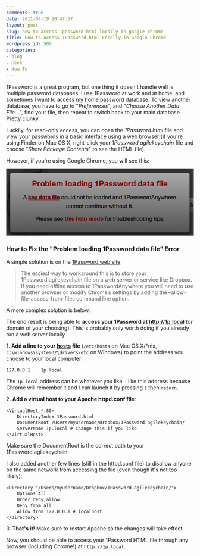 ```yaml
---
comments: true
date: 2011-04-19 20:47:57
layout: post
slug: how-to-access-1password-html-locally-in-google-chrome
title: How to Access 1Password.html Locally in Google Chrome
wordpress_id: 500
categories:
- blog
- Geek
- How To
---
```


1Password is a great program, but one thing it doesn't handle well is multiple password databases. I use 1Password at work and at home, and sometimes I want to access my home password database. To view another database, you have to go to "_Preferences_", and "_Choose Another Data File..._", find your file, then repeat to switch back to your main database. Pretty clunky.

Luckily, for read-only access, you can open the _1Password.html_ file and view your passwords in a basic interface using a web browser (if you're using Finder on Mac OS X, right-click your _1Password.agilekeychain_ file and choose "_Show Package Contents_" to see the HTML file).

However, if you're using Google Chrome, you will see this:

[](/images/content/2011/04/Screen-shot-2011-04-19-at-8.13.38-PM.png)[![](/images/content/2011/04/Screen-shot-2011-04-19-at-8.13.38-PM.png)](/images/content/2011/04/Screen-shot-2011-04-19-at-8.13.38-PM.png)

### How to Fix the "Problem loading 1Password data file" Error

A simple solution is on the [1Password web site](http://help.agile.ws/1Password3/1passwordanywhere_troubleshooting.html):

> The easiest way to workaround this is to store your 1Password.agilekeychain file on a web server or service like Dropbox. If you need offline access to 1PasswordAnywhere you will need to use another browser or modify Chrome’s settings by adding the –allow-file-access-from-files command line option.

A more complex solution is below.

The end result is being able to **access your 1Password at http://1p.local** (or domain of your choosing). This is probably only worth doing if you already run a web server locally.

<!-- more -->

1\. **Add a line to your [hosts][whflfs] file** (`/etc/hosts` on Mac OS X/\*nix, `c:\windows\system32\drivers\etc` on Windows) to point the address you choose to your local computer:

[whflfs]: http://en.wikipedia.org/wiki/Hosts_(file)#Location_in_the_file_system

    127.0.0.1    1p.local

The `1p.local` address can be whatever you like. I like this address because Chrome will remember it and I can launch it by pressing `1` then `return`.

2\. **Add a virtual host to your Apache httpd.conf file**:

    <VirtualHost *:80>
        DirectoryIndex 1Password.html
        DocumentRoot /Users/myusername/Dropbox/1Password.agilekeychain/
        ServerName 1p.local # Change this if you like
    </VirtualHost>

Make sure the DocumentRoot is the correct path to your 1Password.agilekeychain.

I also added another few lines (still in the httpd.conf file) to disallow anyone on the same network from accessing the file (even though it's not too likely):

    <Directory "/Users/myusername/Dropbox/1Password.agilekeychain/">
        Options All
        Order deny,allow
        Deny from all
        Allow from 127.0.0.1 # localhost
    </Directory>

3\. **That's it!** Make sure to restart Apache so the changes will take effect.

Now, you should be able to access your 1Password HTML file through any browser (including Chrome!) at `http://1p.local`.
